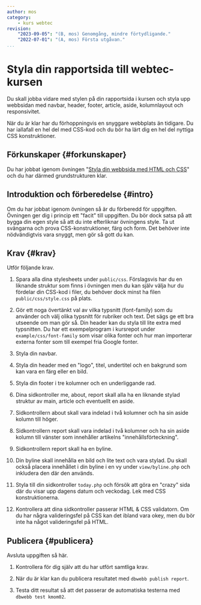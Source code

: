```yaml
---
author: mos
category:
    - kurs webtec
revision:
    "2023-09-05": "(B, mos) Genomgång, mindre förtydligande."
    "2022-07-01": "(A, mos) Första utgåvan."
...
```

Styla din rapportsida till webtec-kursen
===================================

Du skall jobba vidare med stylen på din rapportsida i kursen och styla upp webbsidan med navbar, header, footer, article, aside, kolumnlayout och responsivitet.

När du är klar har du förhoppningvis en snyggare webbplats än tidigare. Du har iallafall en hel del med CSS-kod och du bör ha lärt dig en hel del nyttiga CSS konstruktioner.

<!--more-->



Förkunskaper {#forkunskaper}
-----------------------

Du har jobbat igenom övningen "[Styla din webbsida med HTML och CSS](kunskap/styla-din-webbsida-med-html-och-css)" och du har därmed grundstrukturen klar.



<!--
Genomgång {#genom}
------------------------

Här är en video som "pratar" dig igenom uppgiftens upplägg och visar hur du kommer igång.

[YOUTUBE src="gKzwQTG9eCI" width=700 caption="Kurs mvc kmom03 tisdagsgenomgång, del 3/3 uppgiften (Zoom med Mikael)."]
-->



Introduktion och förberedelse {#intro}
-----------------------

Om du har jobbat igenom övningen så är du förberedd för uppgiften. Övningen ger dig i princip ett "facit" till uppgiften. Du bör dock satsa på att bygga din egen style så att du inte efterliknar övningens style. Ta ut svängarna och prova CSS-konstruktioner, färg och form. Det behöver inte nödvändigtvis vara snyggt, men gör så gott du kan.



Krav {#krav}
-----------------------

Utför följande krav.

1. Spara alla dina stylesheets under `public/css`. Förslagsvis har du en liknande struktur som finns i övningen men du kan själv välja hur du fördelar din CSS-kod i filer, du behöver dock minst ha filen `public/css/style.css` på plats.

1. Gör ett noga övertänkt val av vilka typsnitt (font-family) som du använder och välj olika typsnitt för rubriker och text. Det sägs ge ett bra utseende om man gör så. Din header kan du styla till lite extra med typsnitten. Du har ett exempelprogram i kursrepot under `example/css/font-family` som visar olika fonter och hur man importerar externa fonter som till exempel fria Google fonter.

1. Styla din navbar.

1. Styla din header med en "logo", titel, undertitel och en bakgrund som kan vara en färg eller en bild.

1. Styla din footer i tre kolumner och en underliggande rad.

1. Dina sidkontroller me, about, report skall alla ha en liknande stylad struktur av main, article och eventuellt en aside.

1. Sidkontrollern about skall vara indelad i två kolumner och ha sin aside kolumn till höger.

1. Sidkontrollern report skall vara indelad i två kolumner och ha sin aside kolumn till vänster som innehåller artikelns "innehållsförteckning".

1. Sidkontrollern report skall ha en byline.

1. Din byline skall innehålla en bild och lite text och vara stylad. Du skall också placera innehållet i din byline i en vy under `view/byline.php` och inkludera den där den används.

1. Styla till din sidkontroller `today.php` och försök att göra en "crazy" sida där du visar upp dagens datum och veckodag. Lek med CSS konstruktionerna.

1. Kontrollera att dina sidkontroller passerar HTML & CSS validatorn. Om du har några valideringsfel på CSS kan det ibland vara okey, men du bör inte ha något valideringsfel på HTML.

<!--
* Är det tillräckligt med frihet i uppgiften, så man kan bygga på det man lärt sig? Kanske är lösbart med exrauppgifter.
* Mer jobb? 
* Ny sida galleri med sex-12 olika bilder i en flexbox med tre kolumner och två rader.
* Tre kolumners layout vore att bygga på det som finns i övningen?

* Responsivitet?

-->



Publicera {#publicera}
-----------------------

Avsluta uppgiften så här.

1. Kontrollera för dig själv att du har utfört samtliga krav.

1. När du är klar kan du publicera resultatet med `dbwebb publish report`.

1. Testa ditt resultat så att det passerar de automatiska testerna med `dbwebb test kmom02`.
